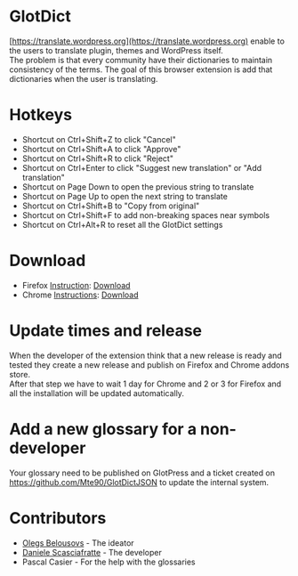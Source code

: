 # GlotDict

[https://translate.wordpress.org](https://translate.wordpress.org) enable to the users to translate plugin, themes and WordPress itself.  
The problem is that every community have their dictionaries to maintain consistency of the terms.
The goal of this browser extension is add that dictionaries when the user is translating.

# Hotkeys

* Shortcut on Ctrl+Shift+Z to click "Cancel"
* Shortcut on Ctrl+Shift+A to click "Approve"
* Shortcut on Ctrl+Shift+R to click "Reject"
* Shortcut on Ctrl+Enter to click "Suggest new translation" or "Add translation"
* Shortcut on Page Down to open the previous string to translate
* Shortcut on Page Up to open the next string to translate
* Shortcut on Ctrl+Shift+B to "Copy from original"
* Shortcut on Ctrl+Shift+F to add non-breaking spaces near symbols
* Shortcut on Ctrl+Alt+R to reset all the GlotDict settings

# Download

* Firefox [Instruction](https://support.mozilla.org/en-US/kb/find-and-install-add-ons-add-features-to-firefox): [Download](https://addons.mozilla.org/it/firefox/addon/glotdict/)
* Chrome [Instructions](https://support.google.com/chrome_webstore/answer/2664769?hl=en): [Download](https://chrome.google.com/webstore/detail/glotdict/jfdkihdmokdigeobcmnjmgigcgckljgl)

# Update times and release

When the developer of the extension think that a new release is ready and tested they create a new release and publish on Firefox and Chrome addons store.  
After that step we have to wait 1 day for Chrome and 2 or 3 for Firefox and all the installation will be updated automatically.

# Add a new glossary for a non-developer

Your glossary need to be published on GlotPress and a ticket created on https://github.com/Mte90/GlotDictJSON to update the internal system.

# Contributors

* [Olegs Belousovs](https://github.com/sgelob) - The ideator
* [Daniele Scasciafratte](https://github.com/Mte90) - The developer
* Pascal Casier - For the help with the glossaries
